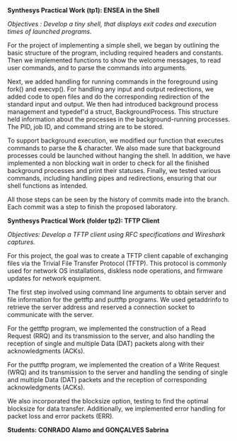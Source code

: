 **Synthesys Practical Work (tp1): ENSEA in the Shell**

_Objectives : Develop a tiny shell, that displays exit codes and execution times of launched programs._

For the project of implementing a simple shell, we began by outlining the basic structure of the program, including required headers and constants. Then we implemented functions to show the welcome messages, to read user commands, and to parse the commands into arguments.

Next, we added handling for running commands in the foreground using fork() and execvp(). For handling any input and output redirections, we added code to open files and do the corresponding redirection of the standard input and output.
We then had introduced background process management and typedef'd a struct, BackgroundProcess. This structure held information about the processes in the background-running processes. The PID, job ID, and command string are to be stored.

To support background execution, we modified our function that executes commands to parse the & character. We also made sure that background processes could be launched without hanging the shell. In addition, we have implemented a non blocking wait in order to check for all the finished background processes and print their statuses.
Finally, we tested various commands, including handling pipes and redirections, ensuring that our shell functions as intended.

All those steps can be seen by the history of commits made into the branch. Each commit was a step to finish the proposed laboratory. 


**Synthesys Practical Work (folder tp2): TFTP Client**

_Objectives: Develop a TFTP client using RFC specifications and Wireshark captures._

For this project, the goal was to create a TFTP client capable of exchanging files via the Trivial File Transfer Protocol (TFTP). This protocol is commonly used for network OS installations, diskless node operations, and firmware updates for network equipment.

The first step involved using command line arguments to obtain server and file information for the gettftp and puttftp programs. We used getaddrinfo to retrieve the server address and reserved a connection socket to communicate with the server.

For the gettftp program, we implemented the construction of a Read Request (RRQ) and its transmission to the server, and also handling the reception of single and multiple Data (DAT) packets along with their acknowledgments (ACKs).

For the puttftp program, we implemented the creation of a Write Request (WRQ) and its transmission to the server and handling the sending of single and multiple Data (DAT) packets and the reception of corresponding acknowledgments (ACKs).

We also incorporated the blocksize option, testing to find the optimal blocksize for data transfer. Additionally, we implemented error handling for packet loss and error packets (ERR).

**Students: CONRADO Alamo and GONÇALVES Sabrina**
